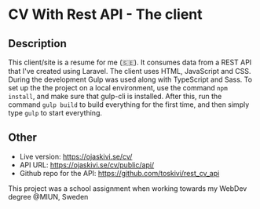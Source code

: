 # CV With Rest API - The client

## Description
This client/site is a resume for me (🇸🇪). It consumes data from a REST API that I've created using Laravel. The client uses HTML, JavaScript and CSS. During the development Gulp was used along with TypeScript and Sass. To set up the the project on a local environment, use the command `npm install`, and make sure that gulp-cli is installed. After this, run the command `gulp build` to build everything for the first time, and then simply type `gulp` to start everything.

## Other
- Live version: https://ojaskivi.se/cv/
- API URL: https://ojaskivi.se/cv/public/api/
- Github repo for the API: https://github.com/toskivi/rest_cv_api

This project was a school assignment when working towards my WebDev degree @MIUN, Sweden
